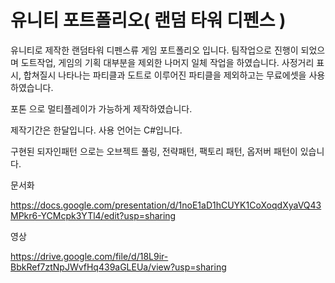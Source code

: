 # 유니티 포트폴리오( 랜덤 타워 디펜스 )

유니티로 제작한 랜덤타워 디펜스류 게임 포트폴리오 입니다.
팀작업으로 진행이 되었으며 도트작업, 게임의 기획 대부분을 제외한 나머지 일체 작업을 하였습니다.
사정거리 표시, 합쳐질시 나타나는 파티클과 도트로 이루어진 파티클을 제외하고는 무료에셋을 사용하였습니다.

포톤 으로 멀티플레이가 가능하게 제작하였습니다.

제작기간은 한달입니다. 사용 언어는 C#입니다.

구현된 되자인패턴 으로는 오브젝트 풀링, 전략패턴, 팩토리 패턴, 옵저버 패턴이 있습니다.

문서화

https://docs.google.com/presentation/d/1noE1aD1hCUYK1CoXoqdXyaVQ43MPkr6-YCMcpk3YTl4/edit?usp=sharing

영상

https://drive.google.com/file/d/18L9ir-BbkRef7ztNpJWvfHq439aGLEUa/view?usp=sharing